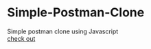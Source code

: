 # Simple-Postman-Clone
Simple postman clone using Javascript <br>
<a href="https://simple-postman-clone.netlify.app/" target="_blank">check out</a>
